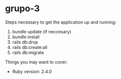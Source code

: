 # grupo-3

Steps necessary to get the application up and running:

1. bundle update (if neccesary)
2. bundle install
3. rails db:drop
4. rails db:create:all
5. rails db:migrate

Things you may want to cover:

* Ruby version: 2.4.0
